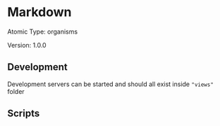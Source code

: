 # Markdown

Atomic Type: organisms

Version: 1.0.0

## Development 
Development servers can be started and should all exist inside `"views"` folder

## Scripts 
